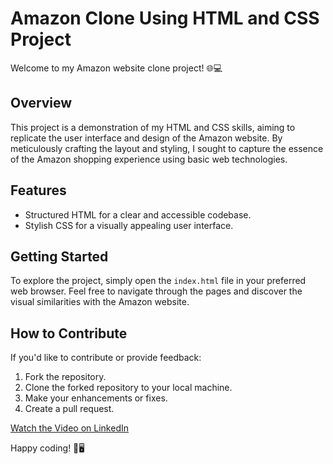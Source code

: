 # Amazon Clone Using HTML and CSS Project

Welcome to my Amazon website clone project! 🌐💻

## Overview
This project is a demonstration of my HTML and CSS skills, aiming to replicate the user interface and design of the Amazon website. By meticulously crafting the layout and styling, I sought to capture the essence of the Amazon shopping experience using basic web technologies.

## Features
- Structured HTML for a clear and accessible codebase.
- Stylish CSS for a visually appealing user interface.

## Getting Started
To explore the project, simply open the `index.html` file in your preferred web browser. Feel free to navigate through the pages and discover the visual similarities with the Amazon website.

## How to Contribute
If you'd like to contribute or provide feedback:
1. Fork the repository.
2. Clone the forked repository to your local machine.
3. Make your enhancements or fixes.
4. Create a pull request.

[Watch the Video on LinkedIn]([your_linkedin_video_link_here](https://www.linkedin.com/posts/didarul-islam71_amazon-activity-7099594454264659968-zSSk?utm_source=share&utm_medium=member_desktop)https://www.linkedin.com/posts/didarul-islam71_amazon-activity-7099594454264659968-zSSk?utm_source=share&utm_medium=member_desktop)

Happy coding! 🚀🖥️
